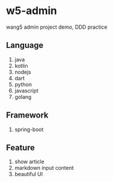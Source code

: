 # w5-admin

wang5 admin project demo, DDD practice

## Language

1. java
2. kotlin
3. nodejs
4. dart
5. python
6. javascript
7. golang

## Framework

1. spring-boot

## Feature

1. show article
2. markdown input content
3. beautiful UI
